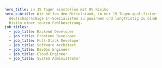 ```yaml
---
hero_title: in 19 Tagen einstellen mit 0% Risiko
hero_subtitle: Wir helfen dem Mittelstand, in nur 19 Tagen qualifizierte
  deutschsprachige IT-Spezialisten zu gewinnen und langfristig zu binden – ohne
  Risiko einer teuren Fehlbesetzung.
job_titles:
  - job_title: Backend Developer
  - job_title: Frontend Developer
  - job_title: Full-Stack Developer
  - job_title: Software Architect
  - job_title: DevOps Engineer
  - job_title: Cloud Engineer
  - job_title: System Administrator
---
```

